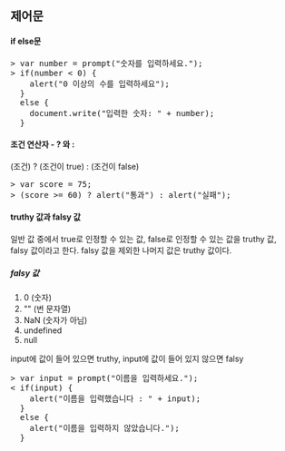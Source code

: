 ## 제어문
#### if else문
<pre>
> var number = prompt("숫자를 입력하세요.");
> if(number < 0) {
 	alert("0 이상의 수를 입력하세요");
  }
  else {
  	document.write("입력한 숫자: " + number);
  }
</pre>

#### 조건 연산자 - ? 와 :
(조건) ? (조건이 true) : (조건이 false)

<pre>
> var score = 75;
> (score >= 60) ? alert("통과") : alert("실패");
</pre>

#### truthy 값과 falsy 값
일반 값 중에서 true로 인정할 수 있는 값, false로 인정할 수 있는 값을 truthy 값, falsy 값이라고 한다.
falsy 값을 제외한 나머지 값은 truthy 값이다.
##### falsy 값
1. 0 (숫자)
2. "" (번 문자열)
3. NaN (숫자가 아님)
4. undefined
5. null

input에 값이 들어 있으면 truthy, input에 값이 들어 있지 않으면 falsy
<pre>
> var input = prompt("이름을 입력하세요.");
< if(input) {
	alert("이름을 입력했습니다 : " + input);
  }
  else {
  	alert("이름을 입력하지 않았습니다.");
  }
</pre>